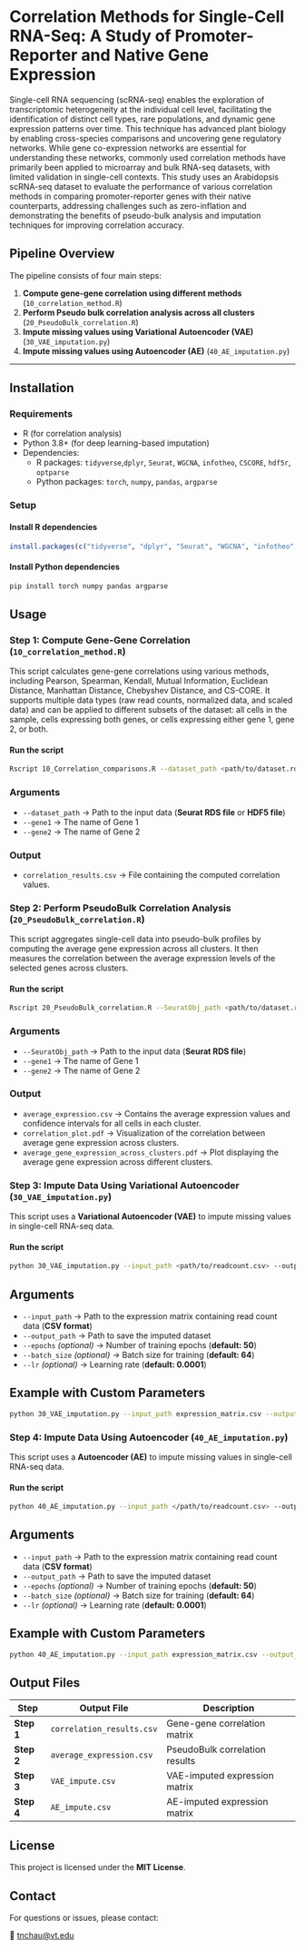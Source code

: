# Correlation Methods for Single-Cell RNA-Seq: A Study of Promoter-Reporter and Native Gene Expression

Single-cell RNA sequencing (scRNA-seq) enables the exploration of transcriptomic heterogeneity at the individual cell level, facilitating the identification of distinct cell types, rare populations, and dynamic gene expression patterns over time. This technique has advanced plant biology by enabling cross-species comparisons and uncovering gene regulatory networks. While gene co-expression networks are essential for understanding these networks, commonly used correlation methods have primarily been applied to microarray and bulk RNA-seq datasets, with limited validation in single-cell contexts. This study uses an Arabidopsis scRNA-seq dataset to evaluate the performance of various correlation methods in comparing promoter-reporter genes with their native counterparts, addressing challenges such as zero-inflation and demonstrating the benefits of pseudo-bulk analysis and imputation techniques for improving correlation accuracy.

## Pipeline Overview
The pipeline consists of four main steps:

1. **Compute gene-gene correlation using different methods** (`10_correlation_method.R`)
2. **Perform Pseudo bulk correlation analysis across all clusters** (`20_PseudoBulk_correlation.R`)
3. **Impute missing values using Variational Autoencoder (VAE)** (`30_VAE_imputation.py`)
4. **Impute missing values using Autoencoder (AE)** (`40_AE_imputation.py`)

---

## Installation
### Requirements
- R (for correlation analysis)
- Python 3.8+ (for deep learning-based imputation)
- Dependencies:
  - R packages: `tidyverse`,`dplyr`,  `Seurat`, `WGCNA`, `infotheo`, `CSCORE`, `hdf5r`, `optparse`
  - Python packages: `torch`, `numpy`, `pandas`, `argparse`

### Setup
#### Install R dependencies
```r
install.packages(c("tidyverse", "dplyr", "Seurat", "WGCNA", "infotheo", "CSCORE", "hdf5r", "optparse"))
```

#### Install Python dependencies
```bash
pip install torch numpy pandas argparse
```

## Usage

### **Step 1: Compute Gene-Gene Correlation (`10_correlation_method.R`)**
This script calculates gene-gene correlations using various methods, including Pearson, Spearman, Kendall, Mutual Information, Euclidean Distance, Manhattan Distance, Chebyshev Distance, and CS-CORE. It supports multiple data types (raw read counts, normalized data, and scaled data) and can be applied to different subsets of the dataset: all cells in the sample, cells expressing both genes, or cells expressing either gene 1, gene 2, or both.

#### **Run the script**
```bash
Rscript 10_Correlation_comparisons.R --dataset_path <path/to/dataset.rds or /path/to/dataset.h5> --gene1 <gene1> --gene2 <gene2>
```

### **Arguments**
- `--dataset_path` → Path to the input data (**Seurat RDS file** or **HDF5 file**)
- `--gene1` → The name of Gene 1
- `--gene2` → The name of Gene 2

### **Output**
- `correlation_results.csv` → File containing the computed correlation values.


### **Step 2: Perform PseudoBulk Correlation Analysis (`20_PseudoBulk_correlation.R`)**
This script aggregates single-cell data into pseudo-bulk profiles by computing the average gene expression across all clusters. It then measures the correlation between the average expression levels of the selected genes across clusters.

#### **Run the script**
```bash
Rscript 20_PseudoBulk_correlation.R --SeuratObj_path <path/to/dataset.rds> --gene1 <gene1> --gene2 <gene2>
```
### **Arguments**
- `--SeuratObj_path` → Path to the input data (**Seurat RDS file**)
- `--gene1` → The name of Gene 1
- `--gene2` → The name of Gene 2

### **Output**
- `average_expression.csv` → Contains the average expression values and confidence intervals for all cells in each cluster.
- `correlation_plot.pdf` → Visualization of the correlation between average gene expression across clusters.
- `average_gene_expression_across_clusters.pdf` → Plot displaying the average gene expression across different clusters.


### **Step 3: Impute Data Using Variational Autoencoder (`30_VAE_imputation.py`)**
This script uses a **Variational Autoencoder (VAE)** to impute missing values in single-cell RNA-seq data.

#### **Run the script**
```bash
python 30_VAE_imputation.py --input_path <path/to/readcount.csv> --output_path <path/to/output.csv>
```
## **Arguments**
- `--input_path` → Path to the expression matrix containing read count data (**CSV format**)
- `--output_path` → Path to save the imputed dataset
- `--epochs` *(optional)* → Number of training epochs (**default: 50**)
- `--batch_size` *(optional)* → Batch size for training (**default: 64**)
- `--lr` *(optional)* → Learning rate (**default: 0.0001**)

## **Example with Custom Parameters**
```bash
python 30_VAE_imputation.py --input_path expression_matrix.csv --output_path VAE_impute.csv --epochs 50 --batch_size 64 --lr 0.0001
```


### **Step 4: Impute Data Using Autoencoder (`40_AE_imputation.py`)**
This script uses a **Autoencoder (AE)** to impute missing values in single-cell RNA-seq data.

#### **Run the script**
```bash
python 40_AE_imputation.py --input_path </path/to/readcount.csv> --output_path </path/to/output.csv>
```
## **Arguments**
- `--input_path` → Path to the expression matrix containing read count data (**CSV format**)
- `--output_path` → Path to save the imputed dataset
- `--epochs` *(optional)* → Number of training epochs (**default: 50**)
- `--batch_size` *(optional)* → Batch size for training (**default: 64**)
- `--lr` *(optional)* → Learning rate (**default: 0.0001**)

## **Example with Custom Parameters**
```bash
python 40_AE_imputation.py --input_path expression_matrix.csv --output_path AE_impute.csv --epochs 50 --batch_size 64 --lr 0.0001
```


## **Output Files**

| Step  | Output File                | Description                          |
|-------|----------------------------|--------------------------------------|
| **Step 1** | `correlation_results.csv`  | Gene-gene correlation matrix        |
| **Step 2** | `average_expression.csv`  | PseudoBulk correlation results      |
| **Step 3** | `VAE_impute.csv`         | VAE-imputed expression matrix       |
| **Step 4** | `AE_impute.csv`          | AE-imputed expression matrix        |

## **License**
This project is licensed under the **MIT License**.


## **Contact**
For questions or issues, please contact:

📧 tnchau@vt.edu
